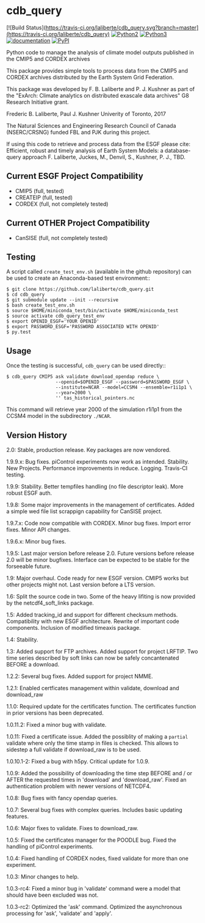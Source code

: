 cdb_query
=========

[![Build Status](https://travis-ci.org/laliberte/cdb_query.svg?branch=master](https://travis-ci.org/laliberte/cdb_query)
[![Python2](https://img.shields.io/badge/python-2-blue.svg)](https://www.python.org/downloads/)
[![Python3](https://img.shields.io/badge/python-3-blue.svg)](https://www.python.org/downloads/)
[![documentation](https://readthedocs.org/projects/cdb_query/badge/?version=latest)](http://cdb_query.readthedocs.org/en/latest/)
[![PyPI](https://img.shields.io/pypi/v/cdb_query.svg?maxAge=2592000?style=plastic)](https://pypi.python.org/pypi/cdB_query/)

Python code to manage the analysis of climate model outputs published in the CMIP5 and CORDEX archives

This package provides simple tools to process data from the CMIP5 and CORDEX archives distributed 
by the Earth System Grid Federation.

This package was developed by F. B. Laliberte and P. J. Kushner as part of the "ExArch: Climate analytics
on distributed exascale data archives" G8 Research Initiative grant.

Frederic B. Laliberte, Paul J. Kushner
Univerity of Toronto, 2017

The Natural Sciences and Engineering Research Council of Canada (NSERC/CRSNG) funded 
FBL and PJK during this project.

If using this code to retrieve and process data from the ESGF please cite:
Efficient, robust and timely analysis of Earth System Models: a database-query approach
F. Laliberte, Juckes, M., Denvil, S., Kushner, P. J., TBD.

Current ESGF Project Compatibility
----------------------------------
- CMIP5 (full, tested)
- CREATEIP (full, tested)
- CORDEX (full, not completely tested)

Current OTHER Project Compatibility
-----------------------------------
- CanSISE (full, not completely tested)

Testing
-------
A script called ``create_test_env.sh`` (available in the github repository)
can be used to create an Anaconda-based test environment::

    $ git clone https://github.com/laliberte/cdb_query.git
    $ cd cdb_query
    $ git submodule update --init --recursive 
    $ bash create_test_env.sh
    $ source $HOME/miniconda_test/bin/activate $HOME/miniconda_test
    $ source activate cdb_query_test_env
    $ export OPENID_ESGF='YOUR OPENID'
    $ export PASSWORD_ESGF='PASSWORD ASSOCIATED WITH OPENID'
    $ py.test

Usage
----
Once the testing is successful, ``cdb_query`` can be used directly::

    $ cdb_query CMIP5 ask validate download_opendap reduce \
                      --openid=$OPENID_ESGF --password=$PASSWORD_ESGF \
                      --institute=NCAR --model=CCSM4 --ensemble=r1i1p1 \
                      --year=2000 \
                      '' tas_historical_pointers.nc

This command will retrieve year 2000 of the simulation r1i1p1 from the CCSM4 model
in the subdirectory ``./NCAR``.

Version History
---------------

2.0:     Stable, production release. Key packages are now vendored.

1.9.9.x: Bug fixes. piControl experiments now work as intended. Stability. New Projects.
         Performance improvements in reduce. Logging. Travis-CI testing.

1.9.9:   Stability. Better tempfiles handling (no file descriptor leak). More robust ESGF auth.

1.9.8:   Some major improvements in the management of certificates. Added a simple wed file list scrappign capability
         for CanSISE project.

1.9.7.x: Code now compatible with CORDEX. Minor bug fixes. Import error fixes. Minor API changes.

1.9.6.x: Minor bug fixes.

1.9.5: Last major version before release 2.0. Future versions before release 2.0 will be minor bugfixes.
       Interface can be expected to be stable for the forseeable future.

1.9: Major overhaul. Code ready for new ESGF version. CMIP5 works but other projects might not.
     Last version before a LTS version.

1.6: Split the source code in two. Some of the heavy lifiting is now provided
     by the netcdf4_soft_links package.

1.5: Added tracking_id and support for different checksum methods.
     Compatibility with new ESGF architecture.
     Rewrite of important code components.
     Inclusion of modified timeaxis package.

1.4: Stability.

1.3: Added support for FTP archives. Added support for project LRFTIP. Two time series
     described by soft links can now be safely concantenated BEFORE a download.

1.2.2: Several bug fixes. Added support for project NMME.

1.2.1: Enabled certficates management within validate, download and download_raw

1.1.0: Required update for the certificates function. The certificates function in prior versions has been deprecated.

1.0.11.2: Fixed a minor bug with validate.

1.0.11: Fixed a certificate issue. Added the possiblity of making a `partial` validate where only the time stamp in files
        is checked. This allows to sidestep a full validate if download_raw is to be used.

1.0.10.1-2: Fixed a bug with h5py. Critical update for 1.0.9.

1.0.9: Added the possibility of downloading the time step BEFORE and / or AFTER the requested times in 'download' and 'download_raw'.
       Fixed an authentication problem with newer versions of NETCDF4.

1.0.8: Bug fixes with fancy opendap queries.

1.0.7: Several bug fixes with complex queries. Includes basic updating features.

1.0.6: Major fixes to validate. Fixes to download_raw.

1.0.5: Fixed the certificates manager for the POODLE bug. Fixed the handling of piControl experiments.

1.0.4: Fixed handling of CORDEX nodes, fixed validate for more than one experiment.

1.0.3: Minor changes to help.

1.0.3-rc4: Fixed a minor bug in 'validate' command were a model that should have been excluded was not.

1.0.3-rc2: Optimized the 'ask' command. Optimized the asynchronous processing for 'ask', 'validate' and 'apply'.
